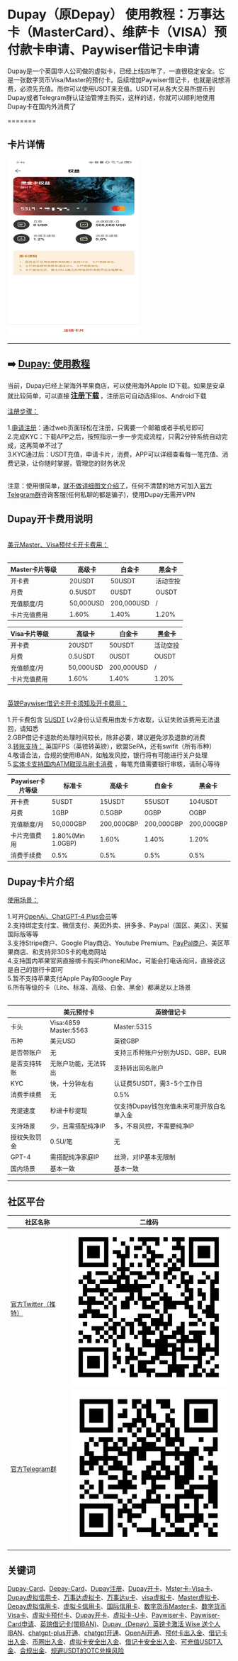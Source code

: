 # Dupay（原Depay） 使用教程：万事达卡（MasterCard）、维萨卡（VISA）预付款卡申请、Paywiser借记卡申请

Dupay是一个英国华人公司做的虚拟卡，已经上线四年了，一直很稳定安全。它是一张数字货币Visa/Master的预付卡。后续增加Paywiser借记卡，也就是说想消费，必须先充值。而你可以使用USDT来充值。USDT可从各大交易所提币到Dupay或者Telegram群认证油管博主购买，这样的话，你就可以顺利地使用Dupay卡在国内外消费了

=======

## 卡片详情

<a href="my_card.png" title="点我查看详情" target="_blank">  
  <img src="my_card.png" width="300" height="400" alt="Dupay 卡片详情">
</a>

----

## ➡️ [Dupay: 使用教程](https://dupay.one/web-app/register-h5?invitCode=184747&lang=zh-cn)

当前，Dupay已经上架海外苹果商店，可以使用海外Apple ID下载。如果是安卓就比较简单，可以直接<span style="font-size:16px; font-weight:bold; padding:3px;">[注册下载](https://dupay.one/web-app/register-h5?invitCode=184747&lang=zh-cn)</span>，注册后可自动选择Ios、Android下载

[注册步骤：](https://dupay.one/web-app/register-h5?invitCode=184747&lang=zh-cn)<br/><br/>
1.[申请注册](https://dupay.one/web-app/register-h5?invitCode=184747&lang=zh-cn)：通过web页面轻松在注册，只需要一个邮箱或者手机号即可<br/>
2.完成KYC：下载APP之后，按照指示一步一步完成流程，只需2分钟系统自动完成，这再简单不过了<br/>
3.KYC通过后：USDT充值，申请卡片，消费，APP可以详细查看每一笔充值、消费记录，让你随时掌握，管理您的财务状况<br/>
<br/>

注意：使用很简单，[就不做详细图文介绍了](https://dupay.one/web-app/register-h5?invitCode=184747&lang=zh-cn)，任何不清楚的地方可加入[官方Telegram群](https://t.me/DupayCard)咨询客服(任何私聊的都是骗子)，使用Dupay无需开VPN

## Dupay开卡费用说明

<br/>[美元Master、Visa预付卡开卡费用：](https://dupay.one/web-app/register-h5?invitCode=184747&lang=zh-cn)<br/><br/>

|    Master卡片等级&nbsp;&nbsp;&nbsp;&nbsp;    | 高级卡       | 白金卡       | 黑金卡   |
|--------|-----------|-----------|-------|
| 开卡费     | 20USDT    | 50USDT    | 活动空投  |
| 月费     | 0.5USDT   | 0USDT     | OUSDT  |
| 充值额度/月     | 50,000USD | 200,000USD | /     |
| 卡片充值费用     | 1.60%    | 1.40%     | 1.20% |

| Visa卡片等级&nbsp;&nbsp;&nbsp;&nbsp;&nbsp;&nbsp;&nbsp;&nbsp; | 高级卡       | 白金卡       | 黑金卡   |
|----------|-----------|-----------|-------|
| 开卡费      | 20USDT    | 50USDT    | 活动空投  |
| 月费       | 0.5USDT   | 0USDT     | OUSDT  |
| 充值额度/月   | 50,000USD | 200,000USD | /     |
| 卡片充值费用   | 1.60%    | 1.40%     | 1.20% |

<br/>[英镑Paywiser借记卡开卡须知及开卡费用：](https://dupay.one/web-app/register-h5?invitCode=184747&lang=zh-cn)<br/><br/>
1.开卡费包含 [5USDT](https://dupay.one/web-app/register-h5?invitCode=184747&lang=zh-cn) Lv2身份认证费用由发卡方收取，认证失败该费用无法退回，请知悉<br/>
2.GBP借记卡退款的处理时间较长，除非必要，建议避免涉及退款的消费<br/>
3.[转账支持：](https://dupay.one/web-app/register-h5?invitCode=184747&lang=zh-cn) 英国FPS（英镑转英镑），欧盟SePA，还有swifit（所有币种）<br/>
4.敬请合法，合规的使用IBAN，如触发风控，银行将有可能进行关户处理<br/>
5.[实体卡支持国内ATM取现与刷卡消费](https://dupay.one/web-app/register-h5?invitCode=184747&lang=zh-cn) ，每笔充值需要银行审核，请耐心等待<br/>


| Paywiser卡片等级 | 标准卡               | 高级卡        | 白金卡      | 黑金卡     |
|--------------|-------------------|------------|----------|---------|
| 开卡费          | 5USDT             | 15USDT     | 55USDT   | 104USDT |
| 月费           | 1GBP              | 0.5GBP    | 0GBP    | OGBP   |
| 充值额度/月       | 50,000GBP         | 200,000GBP | 200,000GBP | 200,000GBP       |
| 卡片充值费用       | 1.80%(Min 1.0GBP) | 1.60%      | 1.40%    | 1.20%   |
| 消费手续费        | 0.5%             | 0.5%       | 0.5%     | 0.5%    |

## Dupay卡片介绍

[使用场景：](https://dupay.one/web-app/register-h5?invitCode=184747&lang=zh-cn)<br/><br/>
1.可开[OpenAi、ChatGPT-4 Plus会员](https://dupay.one/web-app/register-h5?invitCode=184747&lang=zh-cn)等<br/>
2.支持绑定支付宝、微信支付、美团外卖、拼多多、Paypal（国区、美区）、天猫国际版等等<br/>
3.支持Stripe商户、Google Play商店、Youtube Premium、[PayPal商户](https://dupay.one/web-app/register-h5?invitCode=184747&lang=zh-cn)、美区苹果商店、和支持非3DS卡的电商网站<br/>
4.支持国内苹果官网直接绑卡购买iPhone和Mac，可能会打电话询问，直接说这是自己的银行卡即可<br/>
5.暂不支持苹果支付Apple Pay和Google Pay<br/>
6.所有等级的卡（Lite、标准、高级、白金、黑金）都满足以上场景<br/>
<br/>

|        | 美元预付卡                    | 英镑借记卡                   |
|--------|--------------------------|-------------------------|
| 卡头     | Visa:4859<br/>Master:5563 | Master:5315             |
| 币种     | 美元USD                    | 英镑GBP                   |
| 是否带账户  | 无                        | 支持三币种账户分别为USD、GBP、EUR   |
| 是否支持转账 | 无账户功能，无法转出                    | 支持转出同名账户                |
| KYC    | 快，十分钟左右 | 认证费5USDT，需3-5个工作日       |
| 消费手续费  | 无                    | 0.5% |
| 充提速度   | 秒进卡秒提现 | 仅支持Dupay钱包充值未来可能开放白名单入金         |
| 支持场景   | 少，且需搭配纯净IP                    | 多，不易风控，不需要纯净IP          |
| 授权失败罚金 | 0.5U/笔                    | 无                       |
| GPT-4  | 需搭配纯净家庭IP         | 丝滑，对IP基本无限制                       |
| 国内场景   | 基本一致                    | 基本一致          |

----

## 社区平台

| 社区名称                                          | 二维码                                                                                                                                                                   |
|-----------------------------------------------|-----------------------------------------------------------------------------------------------------------------------------------------------------------------------|
| [官方Twitter（推特）](https://twitter.com/Dupay_CN) | ![Twitter（推特）](twitter.png)                                                                                                                                                    |
| [官方Telegram群](https://t.me/DupayCard)         | ![官方Telegram群](telegram.png) |


## 关键词
[Dupay-Card](https://dupay.one/web-app/register-h5?invitCode=184747&lang=zh-cn)、[Depay-Card](https://dupay.one/web-app/register-h5?invitCode=184747&lang=zh-cn)、[Dupay注册](https://dupay.one/web-app/register-h5?invitCode=184747&lang=zh-cn)、[Dupay开卡](https://dupay.one/web-app/register-h5?invitCode=184747&lang=zh-cn)、[Mster卡-Visa卡](https://dupay.one/web-app/register-h5?invitCode=184747&lang=zh-cn)、[Dupay虚拟信用卡](https://dupay.one/web-app/register-h5?invitCode=184747&lang=zh-cn)、[万事达虚拟卡](https://dupay.one/web-app/register-h5?invitCode=184747&lang=zh-cn)、[万事达u卡](https://dupay.one/web-app/register-h5?invitCode=184747&lang=zh-cn)、[visa虚拟卡](https://dupay.one/web-app/register-h5?invitCode=184747&lang=zh-cn)、[Master虚拟卡](https://dupay.one/web-app/register-h5?invitCode=184747&lang=zh-cn)、[Depay虚拟信用卡](https://dupay.one/web-app/register-h5?invitCode=184747&lang=zh-cn)、[虚拟卡信用卡](https://dupay.one/web-app/register-h5?invitCode=184747&lang=zh-cn)、[国际信用卡](https://dupay.one/web-app/register-h5?invitCode=184747&lang=zh-cn)、[数字货币Master卡](https://dupay.one/web-app/register-h5?invitCode=184747&lang=zh-cn)、[数字货币Visa卡](https://dupay.one/web-app/register-h5?invitCode=184747&lang=zh-cn)、[虚拟卡预付卡](https://dupay.one/web-app/register-h5?invitCode=184747&lang=zh-cn)、[Dupay开卡](https://dupay.one/web-app/register-h5?invitCode=184747&lang=zh-cn)、[虚拟卡-U卡](https://dupay.one/web-app/register-h5?invitCode=184747&lang=zh-cn)、[Paywiser卡](https://dupay.one/web-app/register-h5?invitCode=184747&lang=zh-cn)、[Paywiser-Card申请](https://dupay.one/web-app/register-h5?invitCode=184747&lang=zh-cn)、[英镑借记卡(带IBAN)](https://dupay.one/web-app/register-h5?invitCode=184747&lang=zh-cn)、[Dupay（Depay）英镑卡激活 Wise 送个人 IBAN](https://dupay.one/web-app/register-h5?invitCode=184747&lang=zh-cn)、[chatgpt-plus开通](https://dupay.one/web-app/register-h5?invitCode=184747&lang=zh-cn)、[chatgpt开通](https://dupay.one/web-app/register-h5?invitCode=184747&lang=zh-cn)、[OpenAi开通](https://dupay.one/web-app/register-h5?invitCode=184747&lang=zh-cn)、[预付卡出入金](https://dupay.one/web-app/register-h5?invitCode=184747&lang=zh-cn)、[借记卡出入金](https://dupay.one/web-app/register-h5?invitCode=184747&lang=zh-cn)、[币圈出入金](https://dupay.one/web-app/register-h5?invitCode=184747&lang=zh-cn)、[虚拟卡安全出入金](https://dupay.one/web-app/register-h5?invitCode=184747&lang=zh-cn)、[借记卡安全出入金](https://dupay.one/web-app/register-h5?invitCode=184747&lang=zh-cn)、[可充值USDT入金](https://dupay.one/web-app/register-h5?invitCode=184747&lang=zh-cn)、[合规出金](https://dupay.one/web-app/register-h5?invitCode=184747&lang=zh-cn)、[规避USDT的OTC兑换风险](https://dupay.one/web-app/register-h5?invitCode=184747&lang=zh-cn)
